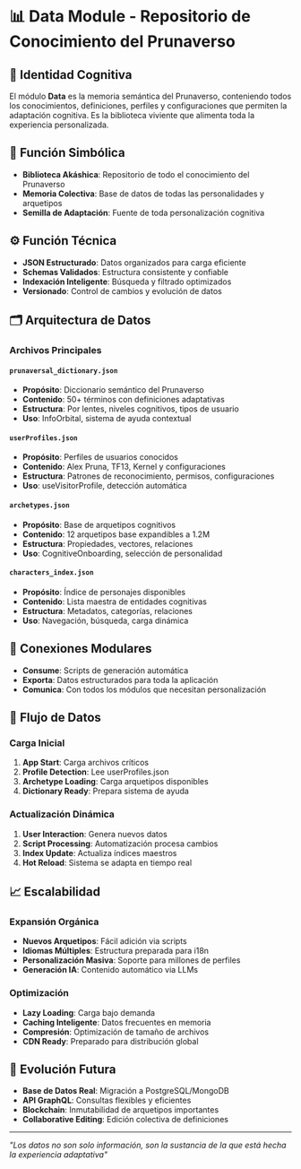 # 📊 Data Module - Repositorio de Conocimiento del Prunaverso

## 🧠 **Identidad Cognitiva**
El módulo **Data** es la memoria semántica del Prunaverso, conteniendo todos los conocimientos, definiciones, perfiles y configuraciones que permiten la adaptación cognitiva. Es la biblioteca viviente que alimenta toda la experiencia personalizada.

## 🎯 **Función Simbólica**
- **Biblioteca Akáshica**: Repositorio de todo el conocimiento del Prunaverso
- **Memoria Colectiva**: Base de datos de todas las personalidades y arquetipos
- **Semilla de Adaptación**: Fuente de toda personalización cognitiva

## ⚙️ **Función Técnica**
- **JSON Estructurado**: Datos organizados para carga eficiente
- **Schemas Validados**: Estructura consistente y confiable
- **Indexación Inteligente**: Búsqueda y filtrado optimizados
- **Versionado**: Control de cambios y evolución de datos

## 🗂️ **Arquitectura de Datos**

### Archivos Principales

#### `prunaversal_dictionary.json`
- **Propósito**: Diccionario semántico del Prunaverso
- **Contenido**: 50+ términos con definiciones adaptativas
- **Estructura**: Por lentes, niveles cognitivos, tipos de usuario
- **Uso**: InfoOrbital, sistema de ayuda contextual

#### `userProfiles.json`
- **Propósito**: Perfiles de usuarios conocidos
- **Contenido**: Alex Pruna, TF13, Kernel y configuraciones
- **Estructura**: Patrones de reconocimiento, permisos, configuraciones
- **Uso**: useVisitorProfile, detección automática

#### `archetypes.json`
- **Propósito**: Base de arquetipos cognitivos
- **Contenido**: 12 arquetipos base expandibles a 1.2M
- **Estructura**: Propiedades, vectores, relaciones
- **Uso**: CognitiveOnboarding, selección de personalidad

#### `characters_index.json`
- **Propósito**: Índice de personajes disponibles
- **Contenido**: Lista maestra de entidades cognitivas
- **Estructura**: Metadatos, categorías, relaciones
- **Uso**: Navegación, búsqueda, carga dinámica

## 🧩 **Conexiones Modulares**
- **Consume**: Scripts de generación automática
- **Exporta**: Datos estructurados para toda la aplicación
- **Comunica**: Con todos los módulos que necesitan personalización

## 🔄 **Flujo de Datos**

### Carga Inicial
1. **App Start**: Carga archivos críticos
2. **Profile Detection**: Lee userProfiles.json
3. **Archetype Loading**: Carga arquetipos disponibles
4. **Dictionary Ready**: Prepara sistema de ayuda

### Actualización Dinámica
1. **User Interaction**: Genera nuevos datos
2. **Script Processing**: Automatización procesa cambios
3. **Index Update**: Actualiza índices maestros
4. **Hot Reload**: Sistema se adapta en tiempo real

## 📈 **Escalabilidad**

### Expansión Orgánica
- **Nuevos Arquetipos**: Fácil adición via scripts
- **Idiomas Múltiples**: Estructura preparada para i18n
- **Personalización Masiva**: Soporte para millones de perfiles
- **Generación IA**: Contenido automático via LLMs

### Optimización
- **Lazy Loading**: Carga bajo demanda
- **Caching Inteligente**: Datos frecuentes en memoria
- **Compresión**: Optimización de tamaño de archivos
- **CDN Ready**: Preparado para distribución global

## 🌟 **Evolución Futura**
- **Base de Datos Real**: Migración a PostgreSQL/MongoDB
- **API GraphQL**: Consultas flexibles y eficientes
- **Blockchain**: Inmutabilidad de arquetipos importantes
- **Collaborative Editing**: Edición colectiva de definiciones

---
*"Los datos no son solo información, son la sustancia de la que está hecha la experiencia adaptativa"*